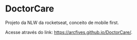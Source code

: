 # DoctorCare
Projeto da NLW da rocketseat, conceito de mobile first.

Acesse através do link: https://arcfives.github.io/DoctorCare/.
